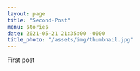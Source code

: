 ```yaml
---
layout: page
title: "Second-Post"
menu: stories
date: 2021-05-21 21:35:00 -0000
title_photo: "/assets/img/thumbnail.jpg"
---
```


First post
